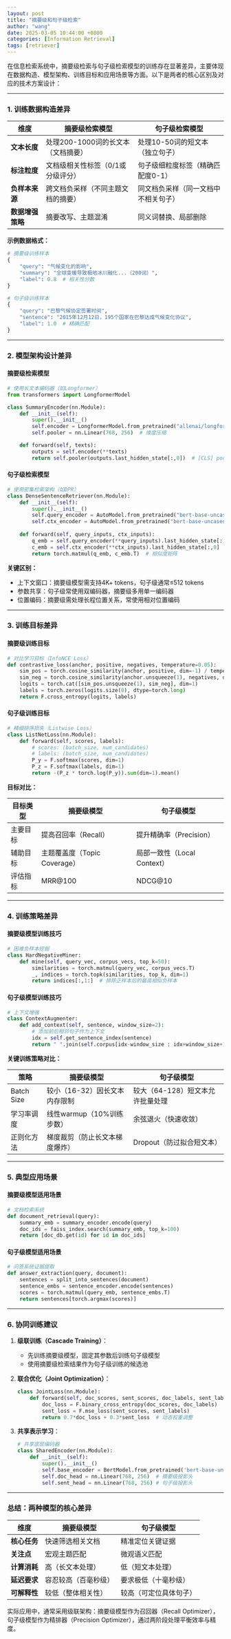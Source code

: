 ```yaml
---
layout: post
title: "摘要级和句子级检索"
author: "wang"
date: 2025-03-05 10:44:00 +0800
categories: [Information Retrieval]
tags: [retriever]
---
```


在信息检索系统中，摘要级检索与句子级检索模型的训练存在显著差异，主要体现在数据构造、模型架构、训练目标和应用场景等方面。以下是两者的核心区别及对应的技术方案设计：

---

### **1. 训练数据构造差异**

| 维度         | 摘要级检索模型               | 句子级检索模型            |
|------------|-----------------------|--------------------|
| **文本长度**   | 处理200-1000词的长文本（文档摘要） | 处理10-50词的短文本（独立句子） |
| **标注粒度**   | 文档级相关性标签（0/1或分级评分）    | 句子级细粒度标签（精确匹配度0-1） |
| **负样本来源**  | 跨文档负采样（不同主题文档的摘要）     | 同文档负采样（同一文档中不相关句子） |
| **数据增强策略** | 摘要改写、主题混淆             | 同义词替换、局部删除         |

**示例数据格式：**
```python
# 摘要级训练样本
{
    "query": "气候变化的影响",
    "summary": "全球变暖导致极地冰川融化...（200词）",
    "label": 0.8  # 相关性分数
}

# 句子级训练样本
{
    "query": "巴黎气候协定签署时间",
    "sentence": "2015年12月12日，195个国家在巴黎达成气候变化协议",
    "label": 1.0  # 精确匹配
}
```

---

### **2. 模型架构设计差异**
#### **摘要级检索模型**
```python
# 使用长文本编码器（如Longformer）
from transformers import LongformerModel

class SummaryEncoder(nn.Module):
    def __init__(self):
        super().__init__()
        self.encoder = LongformerModel.from_pretrained("allenai/longformer-base-4096")
        self.pooler = nn.Linear(768, 256)  # 维度压缩

    def forward(self, texts):
        outputs = self.encoder(**texts)
        return self.pooler(outputs.last_hidden_state[:,0])  # [CLS] pooling
```

#### **句子级检索模型**
```python
# 使用密集检索架构（如DPR）
class DenseSentenceRetriever(nn.Module):
    def __init__(self):
        super().__init__()
        self.query_encoder = AutoModel.from_pretrained("bert-base-uncased")
        self.ctx_encoder = AutoModel.from_pretrained("bert-base-uncased")
    
    def forward(self, query_inputs, ctx_inputs):
        q_emb = self.query_encoder(**query_inputs).last_hidden_state[:,0]
        c_emb = self.ctx_encoder(**ctx_inputs).last_hidden_state[:,0]
        return torch.matmul(q_emb, c_emb.T)  # 相似度矩阵
```

**关键区别：**
- 上下文窗口：摘要级模型需支持4K+ tokens，句子级通常≤512 tokens
- 参数共享：句子级常使用双编码器，摘要级多用单一编码器
- 位置编码：摘要级需处理长程位置关系，常使用相对位置编码

---

### **3. 训练目标差异**
#### **摘要级训练目标**
```python
# 对比学习目标（InfoNCE Loss）
def contrastive_loss(anchor, positive, negatives, temperature=0.05):
    sim_pos = torch.cosine_similarity(anchor, positive, dim=-1) / temperature
    sim_neg = torch.cosine_similarity(anchor.unsqueeze(1), negatives, dim=-1) / temperature
    logits = torch.cat([sim_pos.unsqueeze(1), sim_neg], dim=1)
    labels = torch.zeros(logits.size(0), dtype=torch.long)
    return F.cross_entropy(logits, labels)
```

#### **句子级训练目标**
```python
# 精细排序损失（Listwise Loss）
class ListNetLoss(nn.Module):
    def forward(self, scores, labels):
        # scores: (batch_size, num_candidates)
        # labels: (batch_size, num_candidates)
        P_y = F.softmax(scores, dim=1)
        P_z = F.softmax(labels, dim=1)
        return -(P_z * torch.log(P_y)).sum(dim=1).mean()
```

**目标对比：**

| 目标类型 | 摘要级模型                 | 句子级模型                |
|------|-----------------------|----------------------|
| 主要目标 | 提高召回率（Recall）         | 提升精确率（Precision）     |
| 辅助目标 | 主题覆盖度（Topic Coverage） | 局部一致性（Local Context） |
| 评估指标 | MRR@100               | NDCG@10              |

---

### **4. 训练策略差异**
#### **摘要级模型训练技巧**
```python
# 困难负样本挖掘
class HardNegativeMiner:
    def mine(self, query_vec, corpus_vecs, top_k=50):
        similarities = torch.matmul(query_vec, corpus_vecs.T)
        _, indices = torch.topk(similarities, top_k, dim=1)
        return indices[:,1:]  # 排除正样本后的最高相似负样本
```

#### **句子级模型训练技巧**
```python
# 上下文增强
class ContextAugmenter:
    def add_context(self, sentence, window_size=2):
        # 添加前后相邻句子作为上下文
        idx = self.get_sentence_index(sentence)
        return " ".join(self.corpus[idx-window_size : idx+window_size+1])
```

**关键训练策略对比：**

| 策略         | 摘要级模型              | 句子级模型                |
|------------|--------------------|----------------------|
| Batch Size | 较小（16\-32）因长文本内存限制 | 较大（64\-128）短文本允许批量处理 |
| 学习率调度      | 线性warmup（10\%训练步数） | 余弦退火（快速收敛）           |
| 正则化方法      | 梯度裁剪（防止长文本梯度爆炸）    | Dropout（防过拟合短文本）     |

---

### **5. 典型应用场景**
#### **摘要级模型适用场景**
```python
# 文档检索系统
def document_retrieval(query):
    summary_emb = summary_encoder.encode(query)
    doc_ids = faiss_index.search(summary_emb, top_k=100)
    return [doc_db.get(id) for id in doc_ids]
```

#### **句子级模型适用场景**
```python
# 问答系统证据提取
def answer_extraction(query, document):
    sentences = split_into_sentences(document)
    sentence_embs = sentence_encoder.encode(sentences)
    scores = torch.matmul(query_emb, sentence_embs.T)
    return sentences[torch.argmax(scores)]
```

---

### **6. 协同训练建议**
1. **级联训练（Cascade Training）**：
   - 先训练摘要级模型，固定其参数后训练句子级模型
   - 使用摘要级检索结果作为句子级训练的候选池

2. **联合优化（Joint Optimization）**：
   
   ```python
   class JointLoss(nn.Module):
       def forward(self, doc_scores, sent_scores, doc_labels, sent_labels):
           doc_loss = F.binary_cross_entropy(doc_scores, doc_labels)
           sent_loss = F.mse_loss(sent_scores, sent_labels)
           return 0.7*doc_loss + 0.3*sent_loss  # 动态权重调整
   ```
   
3. **共享表示学习**：
   ```python
   # 共享底层编码器
   class SharedEncoder(nn.Module):
       def __init__(self):
           super().__init__()
           self.base_encoder = BertModel.from_pretrained('bert-base-uncased')
           self.doc_head = nn.Linear(768, 256)  # 摘要级投影头
           self.sent_head = nn.Linear(768, 256) # 句子级投影头
   ```

---

### **总结：两种模型的核心差异**

| 维度       | 摘要级模型      | 句子级模型       |
|----------|------------|-------------|
| **核心任务** | 快速筛选相关文档   | 精准定位关键证据    |
| **关注点**  | 宏观主题匹配     | 微观语义匹配      |
| **计算消耗** | 高（长文本处理）   | 低（短文本处理）    |
| **延迟要求** | 容忍较高（百毫秒级） | 要求极低（十毫秒级）  |
| **可解释性** | 较低（整体相关性）  | 较高（可定位具体句子） |

实际应用中，通常采用级联架构：摘要级模型作为召回器（Recall Optimizer），句子级模型作为精排器（Precision Optimizer），通过两阶段处理平衡效率与精度。
